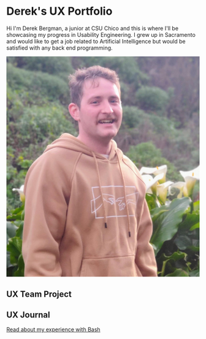 # Derek's UX Portfolio
Hi I'm Derek Bergman, a junior at CSU Chico and this is where I'll be showcasing my progress in Usability Engineering.
I grew up in Sacramento and would like to get a job related to Artificial Intelligence but would be satisfied with any back end programming.

![Photo of me](assets/Derek-Monterey_50.jpg)

## UX Team Project


## UX Journal

[Read about my experience with Bash](j01/)
